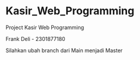 # Kasir_Web_Programming
Project Kasir Web Programming
<p> Frank Deli - 2301877180 
<p> Silahkan ubah branch dari Main menjadi Master
